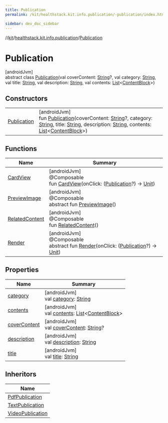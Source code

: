 ```yaml
---
title: Publication
permalink: /kit/healthstack.kit.info.publication/-publication/index.html

sidebar: dev_doc_sidebar
---
```

//[kit](../../../kit.html)/[healthstack.kit.info.publication](../index.html)/[Publication](index.html)



# Publication



[androidJvm]\
abstract class [Publication](index.html)(val coverContent: [String](https://kotlinlang.org/api/latest/jvm/stdlib/kotlin/-string/index.html)?, val category: [String](https://kotlinlang.org/api/latest/jvm/stdlib/kotlin/-string/index.html), val title: [String](https://kotlinlang.org/api/latest/jvm/stdlib/kotlin/-string/index.html), val description: [String](https://kotlinlang.org/api/latest/jvm/stdlib/kotlin/-string/index.html), val contents: [List](https://kotlinlang.org/api/latest/jvm/stdlib/kotlin.collections/-list/index.html)&lt;[ContentBlock](../../healthstack.kit.info.publication.content/-content-block/index.html)&gt;)



## Constructors


| | |
|---|---|
| [Publication](-publication.html) | [androidJvm]<br>fun [Publication](-publication.html)(coverContent: [String](https://kotlinlang.org/api/latest/jvm/stdlib/kotlin/-string/index.html)?, category: [String](https://kotlinlang.org/api/latest/jvm/stdlib/kotlin/-string/index.html), title: [String](https://kotlinlang.org/api/latest/jvm/stdlib/kotlin/-string/index.html), description: [String](https://kotlinlang.org/api/latest/jvm/stdlib/kotlin/-string/index.html), contents: [List](https://kotlinlang.org/api/latest/jvm/stdlib/kotlin.collections/-list/index.html)&lt;[ContentBlock](../../healthstack.kit.info.publication.content/-content-block/index.html)&gt;) |


## Functions


| Name | Summary |
|---|---|
| [CardView](-card-view.html) | [androidJvm]<br>@Composable<br>fun [CardView](-card-view.html)(onClick: ([Publication](index.html)?) -&gt; [Unit](https://kotlinlang.org/api/latest/jvm/stdlib/kotlin/-unit/index.html)) |
| [PreviewImage](-preview-image.html) | [androidJvm]<br>@Composable<br>abstract fun [PreviewImage](-preview-image.html)() |
| [RelatedContent](-related-content.html) | [androidJvm]<br>@Composable<br>fun [RelatedContent](-related-content.html)() |
| [Render](-render.html) | [androidJvm]<br>@Composable<br>abstract fun [Render](-render.html)(onClick: ([Publication](index.html)?) -&gt; [Unit](https://kotlinlang.org/api/latest/jvm/stdlib/kotlin/-unit/index.html)) |


## Properties


| Name | Summary |
|---|---|
| [category](category.html) | [androidJvm]<br>val [category](category.html): [String](https://kotlinlang.org/api/latest/jvm/stdlib/kotlin/-string/index.html) |
| [contents](contents.html) | [androidJvm]<br>val [contents](contents.html): [List](https://kotlinlang.org/api/latest/jvm/stdlib/kotlin.collections/-list/index.html)&lt;[ContentBlock](../../healthstack.kit.info.publication.content/-content-block/index.html)&gt; |
| [coverContent](cover-content.html) | [androidJvm]<br>val [coverContent](cover-content.html): [String](https://kotlinlang.org/api/latest/jvm/stdlib/kotlin/-string/index.html)? |
| [description](description.html) | [androidJvm]<br>val [description](description.html): [String](https://kotlinlang.org/api/latest/jvm/stdlib/kotlin/-string/index.html) |
| [title](title.html) | [androidJvm]<br>val [title](title.html): [String](https://kotlinlang.org/api/latest/jvm/stdlib/kotlin/-string/index.html) |


## Inheritors


| Name |
|---|
| [PdfPublication](../-pdf-publication/index.html) |
| [TextPublication](../-text-publication/index.html) |
| [VideoPublication](../-video-publication/index.html) |

